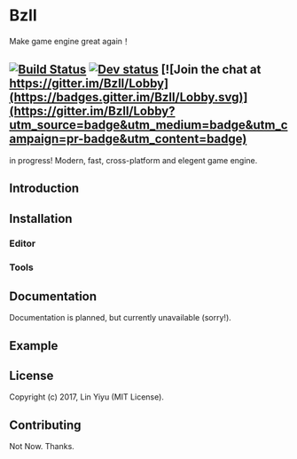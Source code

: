 # Bzll 
Make game engine great again！

[![Build Status](https://travis-ci.org/whatever1992/Bzll.svg?branch=master)](https://travis-ci.org/whatever1992/Bzll)
[![Dev status](https://ci.appveyor.com/api/projects/status/nunldyhuvrfk4wtn/branch/dev?svg=true)](https://ci.appveyor.com/project/whatever1992/bzll/branch/master)
[![Join the chat at https://gitter.im/Bzll/Lobby](https://badges.gitter.im/Bzll/Lobby.svg)](https://gitter.im/Bzll/Lobby?utm_source=badge&utm_medium=badge&utm_campaign=pr-badge&utm_content=badge)
--- 
in progress! Modern, fast, cross-platform and elegent game engine.

## Introduction

## Installation
### Editor

### Tools

## Documentation
Documentation is planned, but currently unavailable (sorry!). 

## Example

## License
Copyright (c) 2017, Lin Yiyu (MIT License).

## Contributing
Not Now. Thanks.